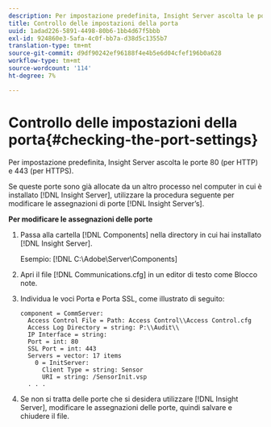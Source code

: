 ```yaml
---
description: Per impostazione predefinita, Insight Server ascolta le porte 80 (per HTTP) e 443 (per HTTPS).
title: Controllo delle impostazioni della porta
uuid: 1adad226-5891-4498-80b6-1bb4d67f5bbb
exl-id: 924860e3-5afa-4c0f-bb7a-d38d5c1355b7
translation-type: tm+mt
source-git-commit: d9df90242ef96188f4e4b5e6d04cfef196b0a628
workflow-type: tm+mt
source-wordcount: '114'
ht-degree: 7%

---
```


# Controllo delle impostazioni della porta{#checking-the-port-settings}

Per impostazione predefinita, Insight Server ascolta le porte 80 (per HTTP) e 443 (per HTTPS).

Se queste porte sono già allocate da un altro processo nel computer in cui è installato [!DNL Insight Server], utilizzare la procedura seguente per modificare le assegnazioni di porte [!DNL Insight Server’s].

**Per modificare le assegnazioni delle porte**

1. Passa alla cartella [!DNL Components] nella directory in cui hai installato [!DNL Insight Server].

   Esempio: [!DNL C:\Adobe\Server\Components]

1. Apri il file [!DNL Communications.cfg] in un editor di testo come Blocco note.
1. Individua le voci Porta e Porta SSL, come illustrato di seguito:

   ```
   component = CommServer: 
     Access Control File = Path: Access Control\\Access Control.cfg
     Access Log Directory = string: P:\\Audit\\
     IP Interface = string: 
     Port = int: 80
     SSL Port = int: 443
     Servers = vector: 17 items
       0 = InitServer: 
         Client Type = string: Sensor
         URI = string: /SensorInit.vsp
     . . .
   ```

1. Se non si tratta delle porte che si desidera utilizzare [!DNL Insight Server], modificare le assegnazioni delle porte, quindi salvare e chiudere il file.
